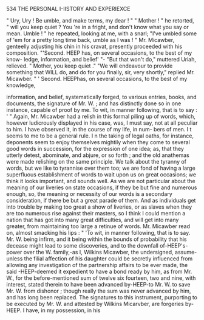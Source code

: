 534           THE PERSONAL I-IISTORY AND EXPERIEXCE

  " Ury, Ury ! Be umble, and make terms, my dear ! "
  " Mother ! " he retorted, " will you keep quiet ? You 're in a fright, and
don't know what you say or mean. Umble ! " he repeated, looking at me,
 with a snarl; "I've umbled some of 'em for a pretty long time back,
 umble as I was ! "
     Mr. Micawber, genteelly adjusting his chin in his cravat, presently
 proceeded with his composition.
     "'Second. HEEP has, on several occasions, to the best of my know-
 ledge, information, and belief' "-
     "But that won't do," muttered Uriah, relieved. " Mother, you keep
 quiet ."
     "We will endeavour to provide something that WILL do, and do for
 you finally, sir, very shortly," replied Mr. Micawber.
     " ' Second. HEEPhas, on several occasions, to the best of my knowledge,

 information, and belief, systematically forged, to various entries, books,
 and documents, the signature of Mr. W. ; and has distinctly done so in
 one instance, capable of proof by me. To wit, in manner following, that
 is to say : ' "
    Again, Mr. Micawber had a relish in this formal piling up of words,
 which, however ludicrously displayed in his case, was, I must say, not at
 all peculiar to him. I have observed it, in the course of my life, in num-
 bers of men. I t seems to me to be a general rule. I n the taking of legal
 oaths, for instance, deponents seem to enjoy themselves mightily when
 they come to several good words in succession, for the expression of one
idea; as, that they utterly detest, abominate, and abjure, or so forth ; and
 the old anathemas were made relishing on the same principle. We talk
 about the tyranny of words, but we like to tyrannise over them too; we
 are fond of having a large superfluous establishment of words to wait
 upon us on great occasions; we think it looks important, and sounds
 well. As we are not particular about the meaning of our liveries on state
 occasions, if they be but fine and numerous enough, so, the meaning or
necessity of our words is a secondary consideration, if there be but a great
parade of them. And as individuals get into trouble by making too great
a show of liveries, or as slaves when they are too numerous rise against
their masters, so I think I could mention a nation that has got into many
great difficulties, and will get into many greater, from maintaining too
large a retinue of words.
    Mr. Micawber read on, almost smacking his lips :
    " 'To wit, in manner following, that is to say. Mr. W. being infirm,
and it being within the bounds of probability that his decease might lead
to some discoveries, and to the downfall of-HEEP's-power         over the W.
family,-as I, Wilkins Micawber, the undersigned, assume-unless the
filial affection of his daughter could be secretly influenced from allowing
any investigation of the partnership affairs to be ever made, the said
-HEEP-deemed           it expedient to have a bond ready by him, as from
Mr. W., for the before-mentioned sum of twelve six fourteen, two and
nine, with interest, stated therein to have been advanced by-HEEP-to
Mr. W. to save Mr. W. from dishonor ; though really the sum was never
 advanced by him, and has long been replaced. The signatures to this
instrument, purporting to be executed by Mr. W. and attested by Wilkins
 Micarvber, are forgeries by-HEEP.         I have, in my possession, in his
